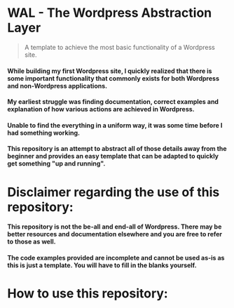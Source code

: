 # WAL - The Wordpress Abstraction Layer
> A template to achieve the most basic functionality of a Wordpress site.

#### While building my first Wordpress site, I quickly realized that there is some important functionality that commonly exists for both Wordpress and non-Wordpress applications.
#### My earliest struggle was finding documentation, correct examples and explanation of how various actions are achieved in Wordpress.
#### Unable to find the everything in a uniform way, it was some time before I had something working.
#### This repository is an attempt to abstract all of those details away from the beginner and provides an easy template that can be adapted to quickly get something "up and running".

# Disclaimer regarding the use of this repository:
#### This repository is not the be-all and end-all of Wordpress. There may be better resources and documentation elsewhere and you are free to refer to those as well.
#### The code examples provided are incomplete and cannot be used as-is as this is just a template. You will have to fill in the blanks yourself.

# How to use this repository:


